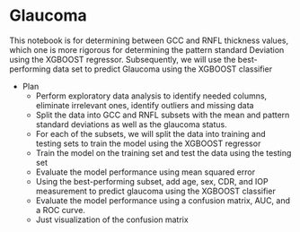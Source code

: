 # Glaucoma
This notebook is for determining between GCC and RNFL thickness values, which one is more rigorous for determining the pattern standard Deviation using the XGBOOST regressor. Subsequently, we will use the best-performing data set to predict Glaucoma using the XGBOOST classifier
 * Plan
   *  Perform exploratory data analysis to identify needed columns, eliminate irrelevant ones, identify outliers and missing data
   *  Split the data into GCC and RNFL subsets with the mean and pattern standard deviations as well as the glaucoma status. 
   *  For each of the subsets, we will split the data into training and testing sets to train the model using the XGBOOST regressor
   *  Train the model on the training set and test the data using the testing set
   *  Evaluate the model performance using mean squared error
   *  Using the best-performing subset, add age, sex, CDR, and IOP measurement to predict glaucoma using the XGBOOST classifier
   *  Evaluate the model performance using a confusion matrix, AUC, and a ROC curve. 
   *  Just visualization of the confusion matrix
